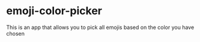 # emoji-color-picker
This is an app that allows you to pick all emojis based on the color you have chosen
